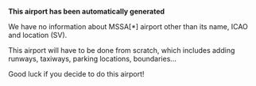 **This airport has been automatically generated**

We have no information about MSSA[*] airport other than its name, ICAO and location (SV).

This airport will have to be done from scratch, which includes adding runways, taxiways, parking locations, boundaries...

Good luck if you decide to do this airport!